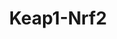 ---
annotations:
- type: Pathway Ontology
  value: oxidative stress response pathway
- type: Pathway Ontology
  value: '"nuclear factor'
authors:
- MaintBot
- Egonw
- Jmelius
description: Based on [http://www.nature.com/nrc/journal/v3/n10/fig_tab/nrc1189_F4.html
  Surh, 2003, figure 4].
last-edited: 2019-09-17
organisms:
- Pan troglodytes
redirect_from:
- /index.php/Pathway:WP870
- /instance/WP870
schema-jsonld:
- '@context': https://schema.org/
  '@id': https://wikipathways.github.io/pathways/WP870.html
  '@type': Dataset
  creator:
    '@type': Organization
    name: WikiPathways
  description: Based on [http://www.nature.com/nrc/journal/v3/n10/fig_tab/nrc1189_F4.html
    Surh, 2003, figure 4].
  keywords:
  - HMOX1
  - Caffeic acid phenethyl ester
  - PIK3CA
  - KEAP1
  - GCLM
  - AIMP2
  - Sulforaphane
  - 6-HITC
  - MAPK8
  - NFE2L2
  - GCLC
  - MAF
  - PKC
  - EPHB2
  - GSTA2
  - NQO1
  - Curcumin
  - CEBPB
  license: CC0
  name: Keap1-Nrf2
seo: CreativeWork
title: Keap1-Nrf2
wpid: WP870
---